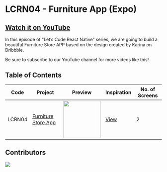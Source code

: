 # LCRN04 - Furniture App (Expo)

## [Watch it on YouTube](https://youtu.be/9E2Ieyk2oBk)

In this episode of "Let’s Code React Native" series, we are going to build a beautiful Furniture Store APP based on the design created by Karina on Dribbble.

Be sure to subscribe to our YouTube channel for more videos like this!

## Table of Contents

| Code | Project | Preview | Inspiration | No. of Screens |
| ------ | ------ | ------ | ------ | ------ |
| LCRN04 | [Furniture Store App](https://youtu.be/9E2Ieyk2oBk) | <img src="https://static.dribbble.com/users/3012124/screenshots/14012921/media/4f562581ed706087c2ae09be249a9cbe.png?compress=1&resize=1200x900" width="120" /> | [View](https://dribbble.com/shots/14012921-Furniture-Store-App) | 2 |

## Contributors

<a href="https://github.com/byprogrammers/LCRN04-furniture-app/graphs/contributors">
   <img src="https://contrib.rocks/image?repo=byprogrammers/lets-code-react-native" />
</a>

